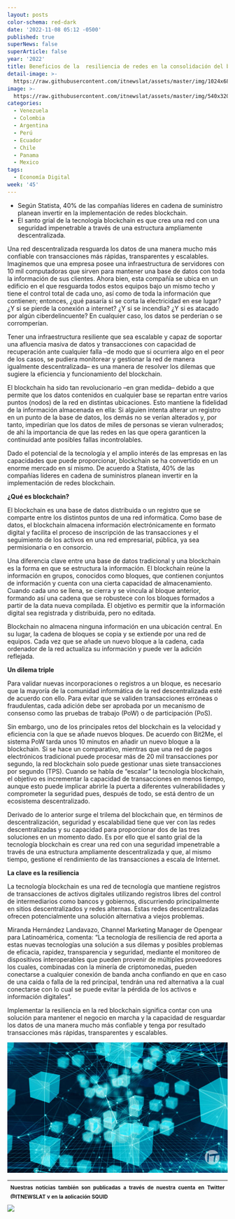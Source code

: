 ```yaml
---
layout: posts
color-schema: red-dark
date: '2022-11-08 05:12 -0500'
published: true
superNews: false
superArticle: false
year: '2022'
title: Beneficios de la  resiliencia de redes en la consolidación del blockchain
detail-image: >-
  https://raw.githubusercontent.com/itnewslat/assets/master/img/1024x680/Blockchain-g.jpg
image: >-
  https://raw.githubusercontent.com/itnewslat/assets/master/img/540x320/Blockchain-p.jpg
categories:
  - Venezuela
  - Colombia
  - Argentina
  - Perú
  - Ecuador
  - Chile
  - Panama
  - Mexico
tags:
  - Economía Digital
week: '45'
---
```

- Según Statista, 40% de las compañías líderes en cadena de suministro planean invertir en la implementación de redes blockchain.
- El santo grial de la tecnología blockchain es que crea una red con una seguridad impenetrable a través de una estructura ampliamente descentralizada.

Una red descentralizada resguarda los datos de una manera mucho más confiable con transacciones más rápidas, transparentes y escalables.
Imaginemos que una empresa posee una infraestructura de servidores con 10 mil computadoras que sirven para mantener una base de datos con toda la información de sus clientes. Ahora bien, esta compañía se ubica en un edificio en el que resguarda todos estos equipos bajo un mismo techo y tiene el control total de cada uno, así como de toda la información que contienen; entonces, ¿qué pasaría si se corta la electricidad en ese lugar? ¿Y si se pierde la conexión a internet? ¿Y si se incendia? ¿Y si es atacado por algún ciberdelincuente? En cualquier caso, los datos se perderían o se corromperían.

Tener una infraestructura resiliente que sea escalable y capaz de soportar una afluencia masiva de datos y transacciones con capacidad de recuperación ante cualquier falla –de modo que si ocurriera algo en el peor de los casos, se pudiera monitorear y gestionar la red de manera igualmente descentralizada– es una manera de resolver los dilemas que sugiere la eficiencia y funcionamiento del blockchain. 

El blockchain ha sido tan revolucionario –en gran medida– debido a que permite que los datos contenidos en cualquier base se repartan entre varios puntos (nodos) de la red en distintas ubicaciones. Esto mantiene la fidelidad de la información almacenada en ella: Si alguien intenta alterar un registro en un punto de la base de datos, los demás no se verían alterados y, por tanto, impedirían que los datos de miles de personas se vieran vulnerados; de ahí la importancia de que las redes en las que opera garanticen la continuidad ante posibles fallas incontrolables.

Dado el potencial de la tecnología y el amplio interés de las empresas en las capacidades que puede proporcionar, blockchain se ha convertido en un enorme mercado en sí mismo. De acuerdo a Statista, 40% de las compañías líderes en cadena de suministros planean invertir en la implementación de redes blockchain.

**¿Qué es blockchain?**

El blockchain es una base de datos distribuida o un registro que se comparte entre los distintos puntos de una red informática. Como base de datos, el blockchain almacena información electrónicamente en formato digital y facilita el proceso de inscripción de las transacciones y el seguimiento de los activos en una red empresarial, pública, ya sea permisionaria o en consorcio.
 
Una diferencia clave entre una base de datos tradicional y una blockchain es la forma en que se estructura la información. El blockchain reúne la información en grupos, conocidos como bloques, que contienen conjuntos de información y cuenta con una cierta capacidad de almacenamiento. Cuando cada uno se llena, se cierra y se vincula al bloque anterior, formando así una cadena que se robustece con los bloques formados a partir de la data nueva compilada. El objetivo es permitir que la información digital sea registrada y distribuida, pero no editada.
 
Blockchain no almacena ninguna información en una ubicación central. En su lugar, la cadena de bloques se copia y se extiende por una red de equipos. Cada vez que se añade un nuevo bloque a la cadena, cada ordenador de la red actualiza su información y puede ver la adición reflejada.
 
**Un dilema triple**

Para validar nuevas incorporaciones o registros a un bloque, es necesario que la mayoría de la comunidad informática de la red descentralizada esté de acuerdo con ello. Para evitar que se validen transacciones erróneas o fraudulentas, cada adición debe ser aprobada por un mecanismo de consenso como las pruebas de trabajo (PoW) o de participación (PoS).

Sin embargo, uno de los principales retos del blockchain es la velocidad y eficiencia con la que se añade nuevos bloques. De acuerdo con Bit2Me, el sistema PoW tarda unos 10 minutos en añadir un nuevo bloque a la blockchain. Si se hace un comparativo, mientras que una red de pagos electrónicos tradicional puede procesar más de 20 mil transacciones por segundo, la red blockchain solo puede gestionar unas siete transacciones por segundo (TPS). Cuando se habla de “escalar” la tecnología blockchain, el objetivo es incrementar la capacidad de transacciones en menos tiempo, aunque esto puede implicar abrirle la puerta a diferentes vulnerabilidades y comprometer la seguridad pues, después de todo, se está dentro de un ecosistema descentralizado.
 
Derivado de lo anterior surge el trilema del blockchain que, en términos de descentralización, seguridad y escalabilidad tiene que ver con las redes descentralizadas y su capacidad para proporcionar dos de las tres soluciones en un momento dado. Es por ello que el santo grial de la tecnología blockchain es crear una red con una seguridad impenetrable a través de una estructura ampliamente descentralizada y que, al mismo tiempo, gestione el rendimiento de las transacciones a escala de Internet.
 
**La clave es la resiliencia**

La tecnología blockchain es una red de tecnología que mantiene registros de transacciones de activos digitales utilizando registros libres del control de intermediarios como bancos y gobiernos, discurriendo principalmente en sitios descentralizados y redes alternas. Estas redes descentralizadas ofrecen potencialmente una solución alternativa a viejos problemas.

Miranda Hernández Landavazo, Channel Marketing Manager de Opengear para Latinoamérica, comenta: “La tecnología de resiliencia de red aporta a estas nuevas tecnologías una solución a sus dilemas y posibles problemas de eficacia, rapidez, transparencia y seguridad, mediante el monitoreo de dispositivos interoperables que pueden provenir de múltiples proveedores los cuales, combinadas con la minería de criptomonedas, pueden conectarse a cualquier conexión de banda ancha confiando en que en caso de una caída o falla de la red principal, tendrán una red alternativa a la cual conectarse con lo cual se puede evitar la pérdida de los activos e información digitales”.

Implementar la resiliencia en la red blockchain significa contar con una solución para mantener el negocio en marcha y la capacidad de resguardar los datos de una manera mucho más confiable y tenga por resultado transacciones más rápidas, transparentes y escalables.

![](https://raw.githubusercontent.com/itnewslat/assets/master/img/540x320/Blockchain-p.jpg)

<table style="height: 42px;" width="569">
<tbody>
<tr>
<td style="text-align: justify;"><sub><strong>Nuestras noticias también son publicadas a través de nuestra cuenta en Twitter <a href="https://twitter.com/itnewslat?lang=es">@ITNEWSLAT</a> y en la aplicación <a href="https://squidapp.co/en/">SQUID</a></strong></sub></td>
</tr>
</tbody>
</table>

<img src="https://tracker.metricool.com/c3po.jpg?hash=56f88a41e39ab42c063cc51676587a04"/>
